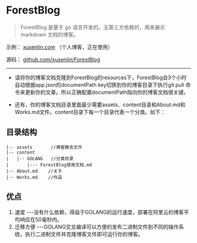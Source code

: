 # ForestBlog

> ForestBlog 是基于 go 语言开发的，无第三方依赖的，用来展示 markdown 文档的博客。


示例： [xusenlin.com](http://xusenlin.com) （个人博客，正在使用）

源码： [github.com/xusenlin/ForestBlog](https://github.com/xusenlin/ForestBlog)

--- 

- 请将你的博客文档克隆到ForestBlog的resources下，ForestBlog会3个小时自动根据app.json的documentPath key切换到你的博客目录下执行git pull 命令来更新你的文章。所以正确配置documentPath指向你的博客文档很关键。


- 还有，你的博客文档目录里面最少需要assets、content目录和About.md和Works.md文件。content目录下每一个目录代表一个分类。如下：

## 目录结构 ##

    |-- assets       //博客静态文件
    |-- content
    |   |-- GOLANG   //分类目录
    |       |--- ForestBlog使用文档.md     
    |-- About.md    //关于
    |-- Works.md    //作品           
    
    

## 优点 ##

1. 速度  ---没有什么依赖，得益于GOLANG的运行速度，部署在阿里云的博客平均响应在50毫秒内。
2. 迁移方便  ---GOLANG交叉编译可以方便的发布二进制文件到不同的操作系统，执行二进制文件并克隆博客文件即可运行你的博客。
